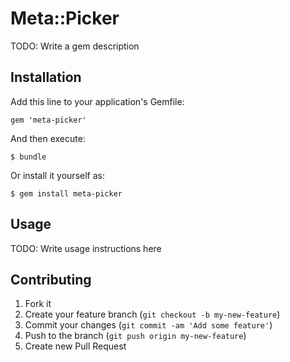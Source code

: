 # Meta::Picker

TODO: Write a gem description

## Installation

Add this line to your application's Gemfile:

    gem 'meta-picker'

And then execute:

    $ bundle

Or install it yourself as:

    $ gem install meta-picker

## Usage

TODO: Write usage instructions here

## Contributing

1. Fork it
2. Create your feature branch (`git checkout -b my-new-feature`)
3. Commit your changes (`git commit -am 'Add some feature'`)
4. Push to the branch (`git push origin my-new-feature`)
5. Create new Pull Request
